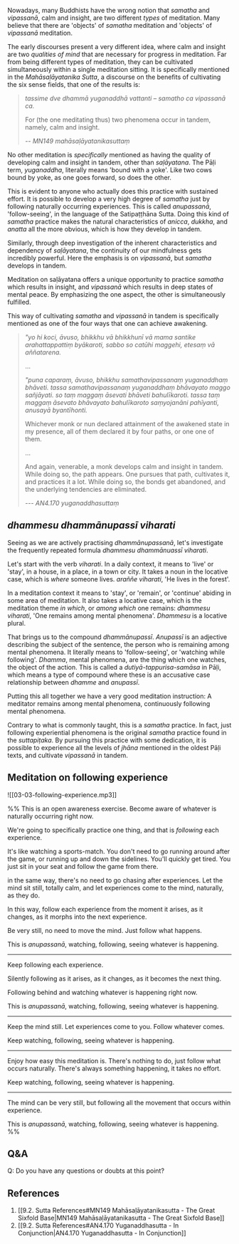 Nowadays, many Buddhists have the wrong notion that *samatha* and *vipassanā*, calm and insight, are two different *types* of meditation. Many believe that there are 'objects' of *samatha* meditation and 'objects' of *vipassanā* meditation.

The early discourses present a very different idea, where calm and insight are two *qualities of mind* that are necessary for progress in meditation. Far from being different types of meditation, they can be cultivated simultaneously within a single meditation sitting. It is specifically mentioned in the *Mahāsaḷāyatanika Sutta*, a discourse on the benefits of cultivating the six sense fields, that one of the results is: 
 
> *tassime dve dhammā yuganaddhā vattanti – samatho ca vipassanā ca.*
> 
> For (the one meditating thus) two phenomena occur in tandem, namely, calm and insight.
> 
> -- *MN149 mahāsaḷāyatanikasuttaṃ*

No other meditation is *specifically* mentioned as having the quality of developing calm and insight in tandem, other than *saḷāyatana*. The Pāḷi term, *yuganaddha*, literally means 'bound with a yoke'. Like two cows bound by yoke, as one goes forward, so does the other.

This is evident to anyone who actually does this practice with sustained effort. It is possible to develop a very high degree of *samatha* just by following naturally occurring experiences. This is called *anupassanā*, 'follow-seeing', in the language of the Satipaṭṭhāna Sutta. Doing this kind of *samatha* practice makes the natural characteristics of *anicca*, *dukkha*, and *anatta* all the more obvious, which is how they develop in tandem. 

Similarly, through deep investigation of the inherent characteristics and dependency of *saḷāyatana*, the continuity of our mindfulness gets incredibly powerful. Here the emphasis is on *vipassanā*, but *samatha* develops in tandem.

Meditation on saḷāyatana offers a unique opportunity to practice *samatha* which results in insight, and *vipassanā* which results in deep states of mental peace. By emphasizing the one aspect, the other is simultaneously fulfilled.

This way of cultivating *samatha* and *vipassanā* in tandem is specifically mentioned as one of the four ways that one can achieve awakening.

> *"yo hi koci, āvuso, bhikkhu vā bhikkhunī vā mama santike arahattappattiṃ byākaroti, sabbo so catūhi maggehi, etesaṃ vā aññatarena.*
> 
> …
> 
> *"puna caparaṃ, āvuso, bhikkhu samathavipassanaṃ yuganaddhaṃ bhāveti. tassa samathavipassanaṃ yuganaddhaṃ bhāvayato maggo sañjāyati. so taṃ maggaṃ āsevati bhāveti bahulīkaroti. tassa taṃ maggaṃ āsevato bhāvayato bahulīkaroto saṃyojanāni pahīyanti, anusayā byantīhonti.*
> 
> Whichever monk or nun declared attainment of the awakened state in my presence, all of them declared it by four paths, or one one of them.
> 
> …
> 
> And again, venerable, a monk develops calm and insight in tandem. While doing so, the path appears. One pursues that path, cultivates it, and practices it a lot. While doing so, the bonds get abandoned, and the underlying tendencies are eliminated.
> 
> --- *AN4.170 yuganaddhasuttaṃ*

## *dhammesu dhammānupassī viharati*

Seeing as we are actively practising *dhammānupassanā*, let's investigate the frequently repeated formula *dhammesu dhammānuassī viharati*.

Let's start with the verb *viharati*. In a daily context, it means to 'live' or 'stay', in a house, in a place, in a town or city. It takes a noun in the locative case, which is *where* someone lives. *araññe viharati*, 'He lives in the forest'.

In a meditation context it means to 'stay', or 'remain', or 'continue' abiding in some area of meditation. It also takes a locative case, which is the meditation theme *in which*, or *among which* one remains: *dhammesu viharati*, 'One remains among mental phenomena'. *Dhammesu* is a locative plural.

That brings us to the compound *dhammānupassī*. *Anupassī* is an adjective describing the subject of the sentence, the person who is remaining among mental phenomena. It literally means to 'follow-seeing', or 'watching while following'. *Dhamma*, mental phenomena, are the thing which one watches, the object of the action. This is called a *dutiyā-tappurisa-samāsa* in Pāḷi, which means a type of compound where these is an accusative case relationship between *dhamme* and *anupassī*.

Putting this all together we have a very good meditation instruction: A meditator remains among mental phenomena, continuously following mental phenomena.

Contrary to what is commonly taught, this is a *samatha* practice. In fact, just following experiential phenomena is the original *samatha* practice found in the *suttapiṭaka*. By pursuing this practice with some dedication, it is possible to experience all the levels of *jhāna* mentioned in the oldest Pāḷi texts, and cultivate *vipassanā* in tandem.

<!-- !!! Add para on ātāpī etc.-->

## Meditation on following experience

![[03-03-following-experience.mp3]]

%%
This is an open awareness exercise. Become aware of whatever is naturally occurring right now.

We're going to specifically practice one thing, and that is *following* each experience.

It's like watching a sports-match. You don't need to go running around after the game, or running up and down the sidelines. You'll quickly get tired. You just sit in your seat and follow the game from there.

in the same way, there's no need to go chasing after experiences. Let the mind sit still, totally calm, and let experiences come to the mind, naturally, as they do. 

In this way, follow each experience from the moment it arises, as it changes, as it morphs into the next experience.

Be very still, no need to move the mind. Just follow what happens.

This is *anupassanā*, watching, following, seeing whatever is happening.

---
Keep following each experience.

Silently following as it arises, as it changes, as it becomes the next thing.

Following behind and watching whatever is happening right now.

This is *anupassanā*, watching, following, seeing whatever is happening.

---
Keep the mind still. Let experiences come to you. Follow whatever comes.

Keep watching, following, seeing whatever is happening.

---
Enjoy how easy this meditation is. There's nothing to do, just follow what occurs naturally. There's always something happening, it takes no effort. 

Keep watching, following, seeing whatever is happening.


---
The mind can be very still, but following all the movement that occurs within experience.

This is *anupassanā*, watching, following, seeing whatever is happening.
%%

## Q&A

Q: Do you have any questions or doubts at this point?

## References
1. [[9.2. Sutta References#MN149 Mahāsaḷāyatanikasutta - The Great Sixfold Base|MN149 Mahāsaḷāyatanikasutta - The Great Sixfold Base]]
2. [[9.2. Sutta References#AN4.170 Yuganaddhasutta - In Conjunction|AN4.170 Yuganaddhasutta - In Conjunction]]

